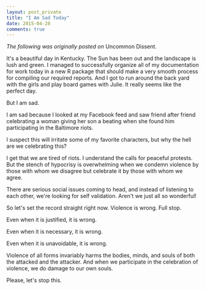 ```yaml
---
layout: post_private
title: "I Am Sad Today"
date: 2015-04-28
comments: true
---
```


_The following was originally posted on_ Uncommon Dissent.

It's a beautiful day in Kentucky. The Sun has been out and the landscape is lush and green. I managed to successfully organize all of my documentation for work today in a new R package that should make a very smooth process for compiling our required reports. And I got to run around the back yard with the girls and play board games with Julie. It really seems like the perfect day.

But I am sad.
<!--excerpt-->

I am sad because I looked at my Facebook feed and saw friend after friend celebrating a woman giving her son a beating when she found him participating in the Baltimore riots.

I suspect this will irritate some of my favorite characters, but why the hell are we celebrating this?

I get that we are tired of riots. I understand the calls for peaceful protests. But the stench of hypocrisy is overwhelming when we condemn violence by those with whom we disagree but celebrate it by those with whom we agree.

There are serious social issues coming to head, and instead of listening to each other, we're looking for self validation. Aren't we just all so wonderful!

So let's set the record straight right now. Violence is wrong. Full stop.

Even when it is justified, it is wrong.

Even when it is necessary, it is wrong.

Even when it is unavoidable, it is wrong.

Violence of all forms invariably harms the bodies, minds, and souls of both the attacked and the attacker.  And when we participate in the celebration of violence, we do damage to our own souls.

Please, let's stop this.
